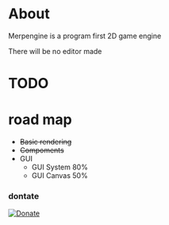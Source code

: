 # About

Merpengine is a program first 2D game engine

There will be no editor made

# TODO

# road map

* ~~Basic rendering~~
* ~~Compoments~~
* GUI
    * GUI System 80%
    * GUI Canvas 50%

### dontate

[![Donate](https://img.shields.io/badge/Donate-PayPal-green.svg)](https://www.paypal.com/cgi-bin/webscr?cmd=_donations&business=botjes2%40hotmail.com&item_name=Xenor&currency_code=EUR&source=url)